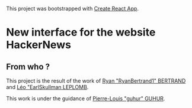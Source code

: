 This project was bootstrapped with [Create React App](https://github.com/facebook/create-react-app).

# New interface for the website HackerNews

## From who ?

This project is the result of the work of [Ryan "RyanBertrand1" BERTRAND](https://github.com/RyanBertrand1) 
and [Léo "EarlSkullman LEPLOMB](https://github.com/EarlSkullman).

This work is under the guidance of  [Pierre-Louis "guhur" GUHUR](https://github.com/guhur).

